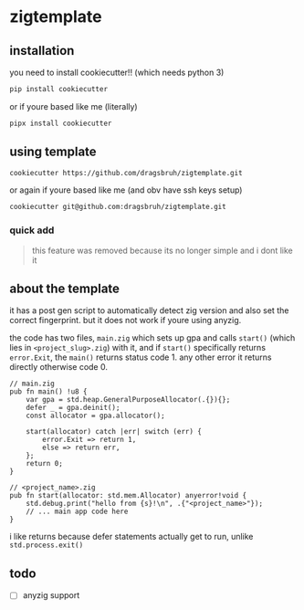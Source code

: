 # zigtemplate

## installation

you need to install cookiecutter!! (which needs python 3)

```bash
pip install cookiecutter
```

or if youre based like me (literally)

```bash
pipx install cookiecutter
```

## using template

```bash
cookiecutter https://github.com/dragsbruh/zigtemplate.git
```

or again if youre based like me (and obv have ssh keys setup)

```bash
cookiecutter git@github.com:dragsbruh/zigtemplate.git
```

### quick add

> this feature was removed because its no longer simple and i dont like it

## about the template

it has a post gen script to automatically detect zig version and also set the correct fingerprint.
but it does not work if youre using anyzig.

the code has two files, `main.zig` which sets up gpa and calls `start()` (which lies in `<project_slug>.zig`) with it, and if `start()` specifically returns `error.Exit`, the `main()` returns status code 1. any other error it returns directly otherwise code 0.

```zig
// main.zig
pub fn main() !u8 {
    var gpa = std.heap.GeneralPurposeAllocator(.{}){};
    defer _ = gpa.deinit();
    const allocator = gpa.allocator();

    start(allocator) catch |err| switch (err) {
        error.Exit => return 1,
        else => return err,
    };
    return 0;
}
```

```zig
// <project_name>.zig
pub fn start(allocator: std.mem.Allocator) anyerror!void {
    std.debug.print("hello from {s}!\n", .{"<project_name>"});
    // ... main app code here
}
```

i like returns because defer statements actually get to run, unlike `std.process.exit()`

## todo

- [ ] anyzig support

